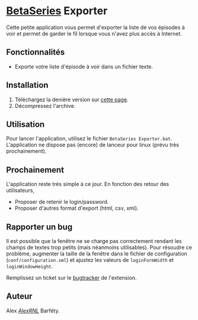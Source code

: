 # [BetaSeries](https://www.betaseries.com) Exporter #

Cette petite application vous permet d'exporter la liste de vos épisodes à voir et permet de garder le fil lorsque vous n'avez plus accès à Internet.

## Fonctionnalités ##

  * Exporte votre liste d'épisode à voir dans un fichier texte.

## Installation ##

  1. Téléchargez la denière version sur [cette page](https://github.com/AlexRNL/bs-exporter/releases).
  1. Décompressez l'archive.

## Utilisation ##

Pour lancer l'application, utilisez le fichier `BetaSeries Exporter.bat`. L'application ne dispose pas (encore) de lanceur pour linux (prévu très prochainement).

## Prochainement ##
L'application reste très simple à ce jour. En fonction des retour des utilisateurs,
  * Proposer de retenir le login/password.
  * Proposer d'autres format d'export (html, csv, xml).

## Rapporter un bug ##

Il est possible que la fenêtre ne se charge pas correctement rendant les champs de textes trop petits (mais néanmoins utilisables). Pour résoudre ce problème, augmenter la taille de la fenêtre dans le fichier de configuration (`conf/configuration.xml`) et ajustez les valeurs de `loginFormWidth` et `loginWindowHeight`.

Remplissez un ticket sur le [bugtracker](https://github.com/AlexRNL/bs-exporter/issues) de l'extension.

## Auteur ##

Alex _[AlexRNL](http://www.betaseries.com/membres/AlexRNL)_ Barféty.
